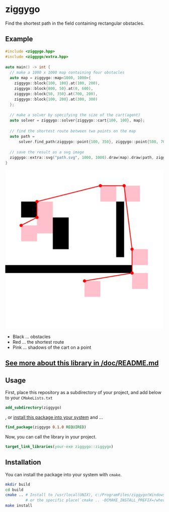 <!--
  Copyright (c) TakagiY 2019
  Distributed under the Boost Software License, Version 1.0.
  (See accompanying file LICENSE or copy at http://boost.org/LICENSE_1_0.txt)
-->

# ziggygo
Find the shortest path in the field containing rectangular obstacles.

## Example
```c++
#include <ziggygo.hpp>
#include <ziggygo/extra.hpp>

auto main() -> int {
  // make a 1000 x 1000 map containing four obstacles
  auto map = ziggygo::map<1000, 1000>{
    ziggygo::block{100, 100}.at(100, 200),
    ziggygo::block{800, 50}.at(0, 600),
    ziggygo::block{50, 350}.at(700, 200),
    ziggygo::block{100, 200}.at(300, 300)
  };

  // make a solver by specifying the size of the cart(agent)
  auto solver = ziggygo::solver{ziggygo::cart{100, 100}, map};

  // find the shortest route between two points on the map
  auto path =
      solver.find_path(ziggygo::point{100, 350}, ziggygo::point{500, 700});

  // save the result as a svg image
  ziggygo::extra::svg("path.svg", 1000, 1000).draw(map).draw(path, ziggygo::cart{100, 100});
}
```

<div>

<img src="/doc/image/path.svg" alt="path.svg" width="600px">

* Black … obstacles
* Red … the shortest route
* Pink … shadows of the cart on a point

</div>

## [See more about this library in /doc/README.md](/doc/README.md)

## Usage
First, place this repository as a subdirectory of your project, and add below to your `CMakeLists.txt`

```cmake
add_subdirectory(ziggygo)
```

, or [install this package into your system](#installation) and ...

```cmake
find_package(ziggygo 0.1.0 REQUIRED)
```

Now, you can call the library in your project.

```cmake
target_link_libraries(your-exe ziggygo::ziggygo)
```

## Installation
You can install the package into your system with `cmake`.

```bash
mkdir build
cd build
cmake .. # Install to /usr/local(UNIX), c:/ProgramFiles/ziggygo(Windows)
         # or the specific place(`cmake .. -DCMAKE_INSTALL_PREFIX=/where/to/install`).
make install
```

